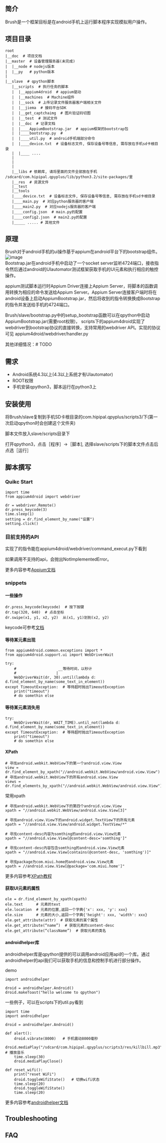 ## 简介

Brush是一个框架目标是在android手机上运行脚本程序实现模拟用户操作。

## 项目目录

    root
    |__doc  # 项目文档
    |__master  # 设备管理服务器(未完成)
    |  |__node # nodejs版本
    |  |__py   # python版本
    |
    |__slave  # qpython脚本
       |__scripts  # 执行任务的脚本
       |  |__appium4droid  # appium驱动
       |  |__machines  # Machine组件
       |  |__sock  # 上传记录文件服务器客户端相关文件
       |  |__jiema  # 接码平台SDK
       |  |__get_captchaimg  # 图片验证码切图
       |  |__test  # 测试文件
       |  |__doc  # 记录文档
       |  |____AppiumBootstrap.jar  # appium框架的bootstrap包
       |  |____bootstrap.py  #
       |  |____util.py  # android手机端部分命令
       |  |____device.txt  # 设备标志文件, 保存设备号等信息, 需存放在手机sd卡根目录
       |  |____ ....
       |
       |
       |
       |__libs # 依赖库, 请将里面的文件全部放在手机 /sdcard/com.hipipal.qpyplus/lib/python3.2/site-packages/里
       |__res  # 资源文件
       |__test
       |__tools
       |____device.txt  # 设备标志文件, 保存设备号等信息, 需存放在手机sd卡根目录
       |____main.py  # 对应python服务器的客户端
       |____main2.py  # 对应nodejs服务器的客户端
       |____config.json  # main.py的配置
       |____config2.json  # main2.py的配置
       |_____ ..... # 其他文件

## 原理
Brush对于android手机的ui操作基于appium在android平台下的bootstrap组件。
![image](./doc/AppiumDiagram.jpg)  
Bootstrap.jar在android手机中启动了一个socket server监听4724端口，接收指令然后通过android的UIautomator测试框架获取手机的UI元素和执行相应的触控操作。


appium测试脚本运行时Appium Driver连接上Appium Server，将脚本的函数调用转换为相应的命令发送给Appium Server。Appium Server连接客户端时将在android设备上启动AppiumBootstrap.jar，然后将收到的指令转换换成Bootstrap的指令并发送给手机的4724端口。


Brush/slave/bootstrap.py中的setup_bootstrap函数可以在qpython中启动AppiumBootstrap.jar(需要root权限)，  scripts下的appium4droid实现了webdriver到bootstrap协议的直接转换，支持常用的webdriver API。实现的协议可见 appium4droid/webdriver/handler.py  


其他详细情况：# TODO

## 需求
* Android系统4.3以上(4.3以上系统才有UIautomator)
* ROOT权限
* 手机安装qpython3，脚本运行在python3上

## 安装使用
将Brush/slave复制到手机SD卡根目录的com.hipipal.qpyplus/scripts3/下(第一次启动qpython时会创建这个文件夹)

脚本文件放入slave/scripts目录下

打开qpython3，点击［程序］->［脚本], 选择slave/scripts下的脚本文件点击后点选［运行］

 
## 脚本撰写
### Quikc Start

    import time
    from appium4droid import webdriver
    
    dr = webdriver.Remote()
    dr.press_keycode(3)
    time.sleep(1)
    setting = dr.find_element_by_name("设置")
    setting.click()
    
### 目前支持的API
实现了的指令能在appium4droid/webdriver/command_execut.py下看到

如果调用不支持的api，会抛出NotImplementedError。

更多内容参考[Appium文档](https://testerhome.com/topics/3144)   
### snippets
#### 一些操作

	dr.press_keycode(keycode)  # 按下按键
    dr.tap(320, 640)  # 点击坐标
    dr.swipe(x1, y1, x2, y2)  从(x1, y1)划到(x2, y2)
    

keycode可参考[文档](http://developer.android.com/intl/zh-cn/reference/android/view/KeyEvent.html)
#### 等待某元素出现

	from appium4droid.common.exceptions import *
	from appium4droid.support.ui import WebDriverWait

	try:
 		#	                __等待时间，以秒计
	    #                  | 
	    WebDriverWait(dr, 30).until(lambda d: d.find_element_by_name(some_text_in_element))
	except TimeoutException:  # 等待超时抛出TimeoutException
		print("timeout")
		# do somethin else
#### 等待某元素消失用		

    try:
	    WebDriverWait(dr, WAIT_TIME).until_not(lambda d: d.find_element_by_name(some_text_in_element))
	except TimeoutException:  # 等待超时抛出TimeoutException
		print("timeout")
		# do somethin else
		
#### XPath 

	# 寻找android.webkit.WebView下的第一个android.view.View
	view = dr.find_element_by_xpath("//android.webkit.WebView/android.view.View")
	# 寻找android.webkit.WebView下的所有android.view.View
	views = dr.find_elements_by_xpath("//android.webkit.WebView/android.view.View")

常用xpath

    # 寻找android.webkit.WebView下的第四个android.view.View
    xpath = "//android.webkit.WebView/android.view.View[3]"
    
    # 寻找android.view.View下的android.widget.TextView下的所有元素
    xpath = "//android.view.View/android.widget.TextView/*"
    
	# 寻找content-desc内容为somthing的android.view.View元素
	xpath = "//android.view.View[@content-desc='somthing']"
	
	# 寻找content-desc内容包含somthing的android.view.View元素
	xpath = "//android.view.View[contains(@content-desc, 'somthing')]"
	
	# 寻找package为com.miui.home的android.view.View元素
	xpath = //android.view.View[@package='com.miui.home']"
	
更多内容参考[XPath教程](http://www.w3school.com.cn/xpath/)

#### 获取UI元素的属性

    ele = dr.find_element_by_xpath(xpath)
    ele.text      # 元素的text
    ele.location  # 元素的位置,返回一个字典{'x': xxx, 'y': xxx}
    ele.size      # 元素的大小,返回一个字典{'height': xxx, 'width': xxx}
    ele.get_attribute(attr)  # 获取元素的某个属性
    ele.get_attribute(“name”)  # 获取元素的content-desc
    ele.get_attribute(“className”)  # 获取元素的类名
    
#### androidhelper库
androidhelper库是qpython提供的可以调用android应用api的一个库。通过androidhelper的api我们可以获取手机的信息和控制手机进行部分操作。

demo

    import androidhelper
    
    droid = androidhelper.Android()
    droid.makeToast("hello welcome to qpython")
一些例子，可以在scripts下的util.py看到

	import time
    import androidhelper
    
    droid = androidhelper.Android()
    
    def alert():
        droid.vibrate(8000)   # 手机震动8000毫秒
        droid.mediaPlay("/sdcard/com.hipipal.qpyplus/scripts3/res/killbill.mp3")  # 播放音乐
        time.sleep(30)
        droid.mediaPlayClose()
        
    def reset_wifi():
    	print("reset WiFi")
    	droid.toggleWifiState()   # 切换wifi状态
    	time.sleep(20)
    	droid.toggleWifiState()
    	time.sleep(20)

更多内容参考[androidhelper文档](http://kylelk.github.io/html-examples/androidhelper.html)

## Troubleshooting
## FAQ

